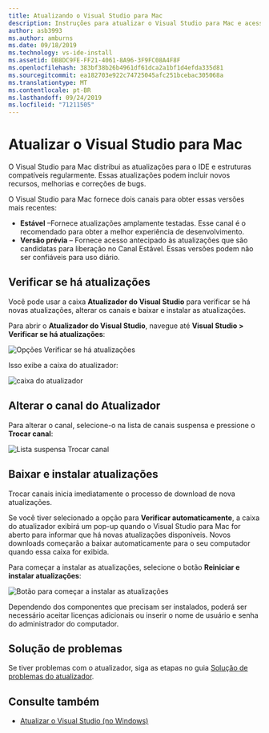 ```yaml
---
title: Atualizando o Visual Studio para Mac
description: Instruções para atualizar o Visual Studio para Mac e acessar as versões prévias.
author: asb3993
ms.author: amburns
ms.date: 09/18/2019
ms.technology: vs-ide-install
ms.assetid: DB8DC9FE-FF21-4061-8A96-3F9FC08A4F8F
ms.openlocfilehash: 383bf38b26b4961df61dca2a1bf1d4efda335d81
ms.sourcegitcommit: ea182703e922c74725045afc251bcebac305068a
ms.translationtype: MT
ms.contentlocale: pt-BR
ms.lasthandoff: 09/24/2019
ms.locfileid: "71211505"
---
```

# <a name="update-visual-studio-for-mac"></a>Atualizar o Visual Studio para Mac

O Visual Studio para Mac distribui as atualizações para o IDE e estruturas compatíveis regularmente. Essas atualizações podem incluir novos recursos, melhorias e correções de bugs.

O Visual Studio para Mac fornece dois canais para obter essas versões mais recentes:

* **Estável** –Fornece atualizações amplamente testadas. Esse canal é o recomendado para obter a melhor experiência de desenvolvimento.
* **Versão prévia** – Fornece acesso antecipado às atualizações que são candidatas para liberação no Canal Estável. Essas versões podem não ser confiáveis para uso diário.

## <a name="checking-for-updates"></a>Verificar se há atualizações

Você pode usar a caixa **Atualizador do Visual Studio** para verificar se há novas atualizações, alterar os canais e baixar e instalar as atualizações.

Para abrir o **Atualizador do Visual Studio**, navegue até **Visual Studio > Verificar se há atualizações**:

![Opções Verificar se há atualizações](media/update-image1.png)

Isso exibe a caixa do atualizador:

![caixa do atualizador](media/update-image2.png)

## <a name="changing-the-updater-channel"></a>Alterar o canal do Atualizador

Para alterar o canal, selecione-o na lista de canais suspensa e pressione o **Trocar canal**:

![Lista suspensa Trocar canal](media/update-image3.png)

## <a name="downloading-and-installing-updates"></a>Baixar e instalar atualizações

Trocar canais inicia imediatamente o processo de download de nova atualizações.

Se você tiver selecionado a opção para **Verificar automaticamente**, a caixa do atualizador exibirá um pop-up quando o Visual Studio para Mac for aberto para informar que há novas atualizações disponíveis. Novos downloads começarão a baixar automaticamente para o seu computador quando essa caixa for exibida.

Para começar a instalar as atualizações, selecione o botão **Reiniciar e instalar atualizações**:

![Botão para começar a instalar as atualizações](media/update-image4.png)

Dependendo dos componentes que precisam ser instalados, poderá ser necessário aceitar licenças adicionais ou inserir o nome de usuário e senha do administrador do computador.

## <a name="troubleshooting"></a>Solução de problemas

Se tiver problemas com o atualizador, siga as etapas no guia [Solução de problemas do atualizador](updater-troubleshooting.md).

## <a name="see-also"></a>Consulte também

- [Atualizar o Visual Studio (no Windows)](/visualstudio/install/update-visual-studio)
